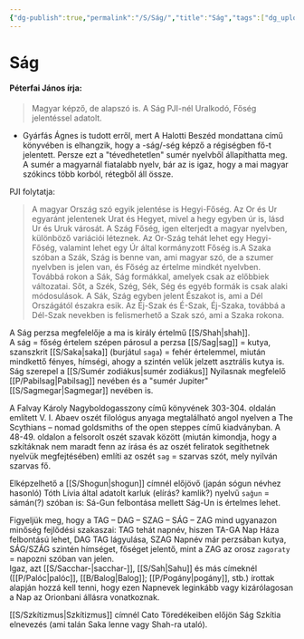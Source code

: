 ```yaml
---
{"dg-publish":true,"permalink":"/S/Ság/","title":"Ság","tags":["dg_uploaded"],"created":"2023-10-14T06:22","updated":"2023-10-25T02:08"}
---
```



# Ság

#### Péterfai János írja:

> Magyar képző, de alapszó is. A Ság PJI-nél Uralkodó, Főség jelentéssel adatolt.  
- Gyárfás Ágnes is tudott erről, mert A Halotti Beszéd mondattana című könyvében is elhangzik, hogy a -ság/-ség képző a régiségben fő-t jelentett. Persze ezt a "tévedhetetlen" sumér nyelvből állapíthatta meg. A sumér a magyarnál fiatalabb nyelv, bár az is igaz, hogy a mai magyar szókincs több korból, rétegből áll össze.  

PJI folytatja:  
> A magyar Ország szó egyik jelentése is Hegyi-Főség. Az Or és Ur egyaránt jelentenek Urat és Hegyet, mivel a hegy egyben úr is, lásd Ur és Uruk városát. A Szág Főség, igen elterjedt a magyar nyelvben, különböző variációi léteznek. Az Or-Szág tehát lehet egy Hegyi-Főség, valamint lehet egy Úr által kormányzott Főség is.A Szaka szóban a Szák, Szág is benne van, ami magyar szó, de a szumer nyelvben is jelen van, és Főség az értelme mindkét nyelvben. Továbbá rokon a Sák, Ság formákkal, amelyek csak az előbbiek változatai. Sőt, a Szék, Szég, Sék, Ség és egyéb formák is csak alaki módosulások. A Sák, Szág egyben jelent Északot is, ami a Dél Országától északra esik. Az Éj-Szak és É-Szak, Éj-Szaka, továbbá a Dél-Szak nevekben is felismerhető a Szak szó, ami a Szaka rokona.  

A Ság perzsa megfelelője a ma is király értelmű [[S/Shah\|shah]].  
A ság = főség értelem szépen párosul a perzsa [[S/Sag\|sag]] = kutya, szanszkrit [[S/Saka\|saka]] (burjátul `saga`) = fehér értelemmel, miután mindkettő fényes, hímségi, ahogy a szintén velük jelzett asztrális kutya is.  
Ság szerepel a [[S/Sumér zodiákus\|sumér zodiákus]] Nyilasnak megfelelő [[P/Pabilsag\|Pabilsag]] nevében és a "sumér Jupiter" [[S/Sagmegar\|Sagmegar]] nevében is.  

A Falvay Károly Nagyboldogasszony című könyvének 303-304. oldalán említett V. I. Abaev oszét filológus anyaga megtalálható angol nyelven a The Scythians – nomad goldsmiths of the open steppes című kiadványban. A 48-49. oldalon a felsorolt oszét szavak között (miután kimondja, hogy a szkítáknak nem maradt fenn az írása és az oszét feliratok segíthetnek nyelvük megfejtésében) említi az oszét `sag` = szarvas szót, mely nyilván szarvas fő.  

Elképzelhető a [[S/Shogun\|shogun]] címnél előjövő (japán sógun névhez hasonló) Tóth Lívia által adatolt karluk (elírás? kamlik?) nyelvű `saĝun` = sámán(?) szóban is: Sá-Gun felbontása mellett Ság-Un is értelmes lehet.  

Figyeljük meg, hogy a TAG – DAG – SZAG – SÁG – ZAG mind ugyanazon minőség fejlődési szakaszai: TAG tehát napnév, hiszen TA-GA Nap Háza felbontású lehet, DAG TAG lágyulása, SZAG Napnév már perzsában kutya, SÁG/SZÁG szintén hímséget, főséget jelentő, mint a ZAG az orosz `zagoraty` = napozni szóban van jelen.  
Igaz, azt [[S/Sacchar-\|sacchar-]], [[S/Sah\|Sahu]] és más címeknél ([[P/Palóc\|palóc]], [[B/Balog\|Balog]]; [[P/Pogány\|pogány]], stb.) írottak alapján hozzá kell tenni, hogy ezen Napnevek leginkább vagy kizárólagosan a Nap az Orionbani állásra vonatkoznak.  

[[S/Szkítizmus\|Szkítizmus]] címnél Cato Töredékeiben előjön Ság Szkítia elnevezés (ami talán Saka lenne vagy Shah-ra utaló).  